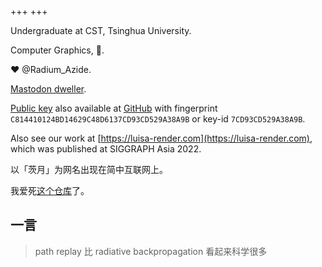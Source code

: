 +++
+++

Undergraduate at CST, Tsinghua University.

Computer Graphics, 🦀.

❤️ @Radium_Azide.

<a rel="me" href="https://o3o.ca/@CiYue">Mastodon dweller</a>.

[Public key](https://zcy.moe/public-key.pub) also available at [GitHub](https://github.com/comradez.gpg) with fingerprint `C814410124BD14629C48D6137CD93CD529A38A9B` or key-id `7CD93CD529A38A9B`.

Also see our work at [https://luisa-render.com](https://luisa-render.com), which was published at SIGGRAPH Asia 2022.

以「茨月」为网名出现在简中互联网上。

我爱死[这个仓库](https://github.com/tangx/Stop-Ask-Questions-The-Stupid-Ways)了。

## 一言

> path replay 比 radiative backpropagation 看起来科学很多
